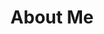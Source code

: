 ---
title: About Me
description: I'm a **Computer Science Major** and **Mathematics Minor** at The College of New Jersey. You can see my resume by clicking the document icon below!
tags:
- about
- resume
links:
  document: https://tomeraberba.ch/other/resume.pdf
  email: mailto:tomeraberbach@gmail.com
  github: https://github.com/TomerAberbach
  npm: https://www.npmjs.com/~tomeraberbach
  linkedin: https://www.linkedin.com/in/tomer-a
  stackoverflow: https://stackoverflow.com/users/story/5195839
  redbubble: https://www.redbubble.com/people/tomeraberbach
---